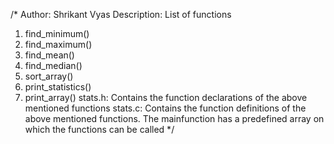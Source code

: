 /* Author: Shrikant Vyas
Description:
 List of functions
1. find_minimum()
2. find_maximum()
3. find_mean()
4. find_median()
5. sort_array()
6. print_statistics()
7. print_array()
stats.h: Contains the function declarations of the above mentioned functions
stats.c: Contains the function definitions of the above mentioned functions.
	 The mainfunction has a predefined array on which the functions can 
	 be called
*/
